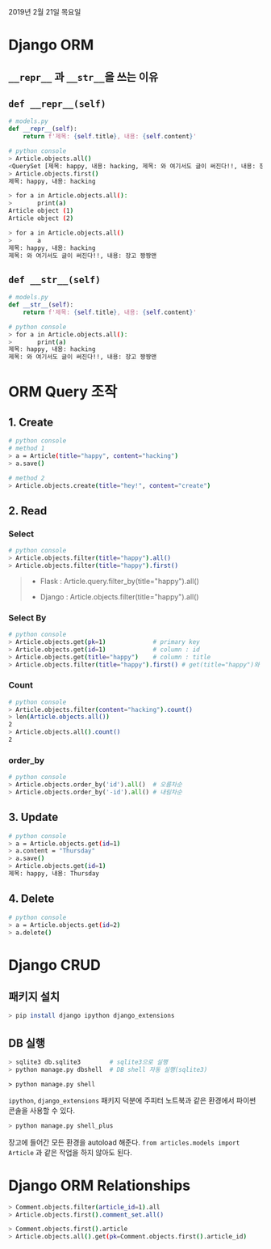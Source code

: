 2019년 2월 21일 목요일

# Django ORM

## `__repr__` 과 `__str__`을 쓰는 이유

## `def __repr__(self)`

```python
# models.py
def __repr__(self):
    return f'제목: {self.title}, 내용: {self.content}'
```

```bash
# python console
> Article.objects.all()
<QuerySet [제목: happy, 내용: hacking, 제목: 와 여기서도 글이 써진다!!, 내용: 장고 짱짱맨]
> Article.objects.first()
제목: happy, 내용: hacking
```

```bash
> for a in Article.objects.all():
>		print(a)
Article object (1)
Article object (2)
```

```bash
> for a in Article.objects.all()
>		a
제목: happy, 내용: hacking
제목: 와 여기서도 글이 써진다!!, 내용: 장고 짱짱맨
```

## `def __str__(self)`

```python
# models.py
def __str__(self):
    return f'제목: {self.title}, 내용: {self.content}'
```

```bash
# python console
> for a in Article.objects.all():
>		print(a)
제목: happy, 내용: hacking
제목: 와 여기서도 글이 써진다!!, 내용: 장고 짱짱맨
```

# ORM Query 조작

## 1. Create

```bash
# python console
# method 1
> a = Article(title="happy", content="hacking")
> a.save()
```

```bash
# method 2
> Article.objects.create(title="hey!", content="create")
```

## 2. Read

### Select

```bash
# python console
> Article.objects.filter(title="happy").all()
> Article.objects.filter(title="happy").first()
```

> - Flask : Article.query.filter_by(title="happy").all()
>
> - Django : Article.objects.filter(title="happy").all()

### Select By

```bash
# python console
> Article.objects.get(pk=1) 			# primary key
> Article.objects.get(id=1) 			# column : id
> Article.objects.get(title="happy")	# column : title
> Article.objects.filter(title="happy").first()	# get(title="happy")와 동일
```

### Count

```bash
# python console
> Article.objects.filter(content="hacking").count()
> len(Article.objects.all())
2
> Article.objects.all().count()
2
```

### order_by

```python
# python console
> Article.objects.order_by('id').all()	# 오름차순
> Article.objects.order_by('-id').all()	# 내림차순
```

## 3. Update

```bash
# python console
> a = Article.objects.get(id=1)
> a.content = "Thursday"
> a.save()
> Article.objects.get(id=1)
제목: happy, 내용: Thursday
```

## 4. Delete

```bash
# python console
> a = Article.objects.get(id=2)
> a.delete()
```

# Django CRUD

## 패키지 설치

```bash
> pip install django ipython django_extensions
```

## DB 실행

```bash
> sqlite3 db.sqlite3		# sqlite3으로 실행
> python manage.py dbshell	# DB shell 자동 실행(sqlite3)
```

```
> python manage.py shell
```

`ipython`, `django_extensions` 패키지 덕분에 주피터 노트북과 같은 환경에서 파이썬 콘솔을 사용할 수 있다.

```bash
> python manage.py shell_plus
```

장고에 들어간 모든 환경을 autoload 해준다. `from articles.models import Article` 과 같은 작업을 하지 않아도 된다.

# Django ORM Relationships

```bash
> Comment.objects.filter(article_id=1).all
> Article.objects.first().comment_set.all()
```

```bash
> Comment.objects.first().article
> Article.objects.all().get(pk=Comment.objects.first().article_id)
```
